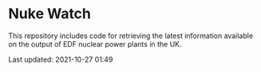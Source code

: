 # Nuke Watch

This repository includes code for retrieving the latest information available on the output of EDF nuclear power plants in the UK.

Last updated: 2021-10-27 01:49